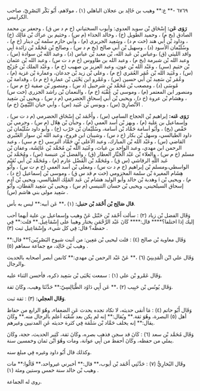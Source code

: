 ٦٧٦٩ -** ع:** وهيب بن خَالِد بن عجلان الباهلي (١) ، مولاهم، أَبُو بَكْر البَصْرِيّ، صاحب الكرابيس.

**رَوَى عَن:** إِسْحَاق بْن سويد العدوي: وأيوب السختياني (خ م د س ق) ، وجعفر بن محمد الصادق (بخ م) ، وحميد الطويل (خ) ، وخالد الحذاء (م س) ، وخثيم بن عراك بْن مَالِك (خ) ، وداود بْن أَبي هند (خت م د) ، وسَعِيد الجريري (م) ، وأبي حازم سلمة بْن دينار (خ م) ، وسُلَيْمان الأسود (د) ، وسهيل بْن أَبي صالح (بخ م د س) ، وصالح بْن مُحَمَّد بْن زائدة أَبِي واقد الليثي (ق) ،وعباس بْن عَبد الله، بْن معبد بْن عباس (د) ، وعبد الله بْن سوادة (س) ، وعبد الله بْن شبرمة (بخ م) ، وعبد الله بن طاووس (خ م د ت س) ، وعبد الله بْن عثمان بْن خثيم (سي) ، وعَبْد الله بْن عون، وعبد العزيز بن صهيب (خ م) ، وعَبْد الملك بْن جُرَيْج (س) ، وعُبَيد الله بْن عُمَر العُمَري (خ م) ، وعلي بْن زيد بْن جدعان، وعمارة بْن غزية (م) ، وعُمَر بْن سَعِيد بْن أَبي حسين (س) ، وعَمْرو ابن يَحْيَى بْن عمارة (خ م د) ، وقدامة بْن مُوسَى (د) ، ومصعب بْن مُحَمَّد بْن شرحبيل (د س) ، ومنصور بْن صفية (خ م س) ، ومنصور ابن المعتمر (م) ، وموسى بْن عُقْبَة (خ م) ، والنعمان بْن راشد الجزري (خت س) ، وهشام بْن عروة (خ د) ، ويحيى بْن أَبي إسحاق الحضرمي (م د س) ، ويحيى بْن سَعِيد الأَنْصارِيّ (س) ، ويونس بْن عُبَيد (س) ، وأبي حيان التَّيْمِيّ (خ م) .

**رَوَى عَنه:** إبراهيم بْن الحجاج السامي (س) ، وأَحْمَد بْن إِسْحَاق الحضرمي (م د ت س) ، وإسماعيل بن علية (م) ، وبهز بْن أسد العمي (م) ، وحبان بْن هِلال (م س) ، وحرمي بْن حَفْص (بخ) ، وأَبُو أسامة حَمَّاد بْن أسامة، وسُلَيْمان بْن حَرْب (خ) ، وأبو داود سُلَيْمان بْن داود الطيالسي، وسهل بْن بكار (خ د س) ، وشيبان ابن فروخ، وعبد الله بْن سوار العَنْبري القاضي (س) ، وعَبْد الله بْن المبارك، وعبد الأعلى بْن حَمَّاد النرسي (خ م سي) ، وعبد الرحمن ابن مهدي، وعبد الواحد بن غياث، وعُبَيد اللَّه بْن مُحَمَّد بْن عَائِشَة، وعفان بْن مسلم (خ م س) ، والعلاء بْن عَبْد الْجَبَّارِ العطار (ق) ، والفضل بْن عنبسة (س) ، ومُحَمَّد بْن عَبد اللَّهِ الرقاشي (س ق) ، ومُحَمَّد بْن الْفَضْل عارم (م) ، ومُحَمَّد بْن أَبي نُعَيْم الواسطي،ومسلم بْن إبراهيم (خ م د ت س) ، ومعلى بْن أسد العمي (خ م ت س) ، وأَبُو هِشَام المغيرة بْن سلمة المخزومي (خت م قد س ق) ، وموسى بْن إسماعيل (خ د) ، وهدبة بْن خالد وأبو الوليد هشام بْن عَبد المَلِك الطيالسي، ويحيى بْن آدم i م) ، ويحيى بْن إسحاق السيلحيني، ويحيى بْن حسان التنيسي (م س) ، ويحيى بْن سَعِيد القطان، وأَبُو سَعِيد مولى بني هاشم (س) .

**قال صَالِح بْن أَحْمَد بْن حنبل:** (١) ،** عَن أبيه:** ليس به بأس.

وَقَال الفضل بْن زياد (٢) : سألت أَحْمَد بْن حَنْبَل عَنْ وهيب وإسماعيل بن علية أيهما أحب إليك إذا اختلفا؟**** قال:**** كَانَ عَبْد الرَّحْمَنِ يختار وهيبا على إِسْمَاعِيل.** قلت:** فِي حفظه؟ قال: فِي كل شيء، وإِسْمَاعِيل ثبت (٣) .

وَقَال معاوية بْن صالح (٤) : قلت ليحيى بْن مَعِين: من أثبت شيوخ البَصْرِيّين؟** قال:** وهيب بْن خَالِد، مع جماعة سماهم (٥) .

وَقَال علي ابْن الْمَدِينِيّ (٦) ،** عَنْ عَبْد الرحمن بْن مهدي:** كانمن أبصر أصحابه بالحديث والرجال.

وَقَال عَمْرو بْن علي (١) : سمعت يَحْيَى بْن سَعِيد ذكره، فأحسن الثناء عليه.

وَقَال يُونُس بْن حَبِيب (٢) ،** عَن أَبِي دَاوُد الطَّيَالِسِيّ:** حَدَّثَنَا وهيب، وكَانَ ثقة.

**وَقَال العجلي:** (٣) : ثقة ثبت.

وَقَال أَبُو حاتم (٤) : مَا أنقى حديثه، لا تكاد تجده يحدث عَنِ الضعفاء، وهُوَ الرابع من حفاظ أهل (٥) البصرة، وهُوَ ثقة.** ويُقال:** إنه لم يكن بعد شُعْبَة أعلم بالرجال منه.** وكَانَ يقال:** إنه يخلف حَمَّاد بْن سَلَمَة فِي كثرة حديثه عَنِ المدنيين وغيرهم.

وَقَال مُحَمَّد بْن سعد (٦) : كَانَ قد سجن فذهب بصره، وكَانَ ثقة، كَثِير الحديث، حجة، وكَانَ يملي من حفظه، وكَانَ أحفظ من أَبِي عوانة، ومات وهُوَ ابْن ثمان وخمسين سنة.

وكذلك قال أَبُو داود وغيره فِي مبلغ سنه.

وقَال البُخارِيُّ (٧) : حَدَّثَنِي أَحْمَد بْن أيوب،** قال:** أخبرني غيرواحد،** قَالُوا:** مات وهيب بْن خالد سنة خمس وستين ومئة (١) .

روى له الجماعة.